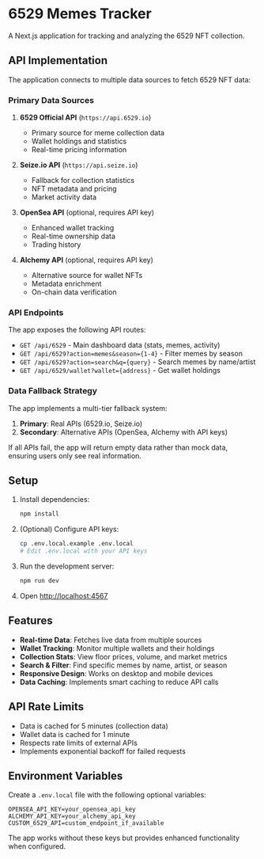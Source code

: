 # 6529 Memes Tracker

A Next.js application for tracking and analyzing the 6529 NFT collection.

## API Implementation

The application connects to multiple data sources to fetch 6529 NFT data:

### Primary Data Sources

1. **6529 Official API** (`https://api.6529.io`)
   - Primary source for meme collection data
   - Wallet holdings and statistics
   - Real-time pricing information

2. **Seize.io API** (`https://api.seize.io`)
   - Fallback for collection statistics
   - NFT metadata and pricing
   - Market activity data

3. **OpenSea API** (optional, requires API key)
   - Enhanced wallet tracking
   - Real-time ownership data
   - Trading history

4. **Alchemy API** (optional, requires API key)
   - Alternative source for wallet NFTs
   - Metadata enrichment
   - On-chain data verification

### API Endpoints

The app exposes the following API routes:

- `GET /api/6529` - Main dashboard data (stats, memes, activity)
- `GET /api/6529?action=memes&season={1-4}` - Filter memes by season
- `GET /api/6529?action=search&q={query}` - Search memes by name/artist
- `GET /api/6529/wallet?wallet={address}` - Get wallet holdings

### Data Fallback Strategy

The app implements a multi-tier fallback system:

1. **Primary**: Real APIs (6529.io, Seize.io)
2. **Secondary**: Alternative APIs (OpenSea, Alchemy with API keys)

If all APIs fail, the app will return empty data rather than mock data, ensuring users only see real information.

## Setup

1. Install dependencies:
   ```bash
   npm install
   ```

2. (Optional) Configure API keys:
   ```bash
   cp .env.local.example .env.local
   # Edit .env.local with your API keys
   ```

3. Run the development server:
   ```bash
   npm run dev
   ```

4. Open [http://localhost:4567](http://localhost:4567)

## Features

- **Real-time Data**: Fetches live data from multiple sources
- **Wallet Tracking**: Monitor multiple wallets and their holdings
- **Collection Stats**: View floor prices, volume, and market metrics
- **Search & Filter**: Find specific memes by name, artist, or season
- **Responsive Design**: Works on desktop and mobile devices
- **Data Caching**: Implements smart caching to reduce API calls

## API Rate Limits

- Data is cached for 5 minutes (collection data)
- Wallet data is cached for 1 minute
- Respects rate limits of external APIs
- Implements exponential backoff for failed requests

## Environment Variables

Create a `.env.local` file with the following optional variables:

```env
OPENSEA_API_KEY=your_opensea_api_key
ALCHEMY_API_KEY=your_alchemy_api_key
CUSTOM_6529_API=custom_endpoint_if_available
```

The app works without these keys but provides enhanced functionality when configured.
